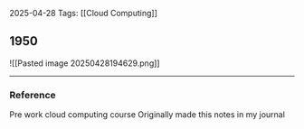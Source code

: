 2025-04-28
Tags: [[Cloud Computing]]

## 1950
![[Pasted image 20250428194629.png]]






---
### Reference
Pre work cloud computing course
Originally made this notes in my journal 